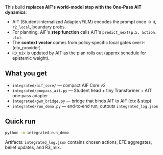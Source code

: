 
This build **replaces AIF's world-model step with the One‑Pass AIT dynamics**:
- AIT (Student‑internalized Adapter/FiLM) encodes the prompt once → `H`, `r2_local`, boundary probs.
- For planning, AIF's **step function** calls AIT's `predict_next(μ,Σ, action, ctx)`.
- The **context vector** comes from policy‑specific local gates over `H` (ctx_provider).
- `R3_mix` is updated by AIT as the plan rolls out (approx schedule for epistemic weight).

## What you get
- `integrated/aif_core/` — compact AIF Core v2
- `integrated/onepass_ait.py` — Student head + tiny Transformer + AIT one‑pass adapter
- `integrated/gwm_bridge.py` — bridge that binds AIT to AIF (ctx & step)
- `integrated/run_demo.py` — end‑to‑end run; outputs `integrated_log.json`

## Quick run
```bash
python -m integrated.run_demo
```

Artifacts: `integrated_log.json` contains chosen actions, EFE aggregates, belief updates, and R3_mix.
